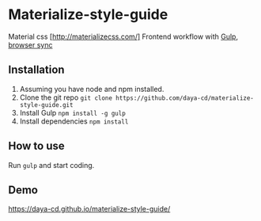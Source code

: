 # Materialize-style-guide

Material css [http://materializecss.com/]
Frontend workflow with [Gulp](https://github.com/gulpjs/gulp), [browser sync](https://www.browsersync.io/) 

Installation
------------

1. Assuming you have node and npm installed.
2. Clone the git repo `git clone https://github.com/daya-cd/materialize-style-guide.git`
3. Install Gulp `npm install -g gulp`
4. Install dependencies `npm install`


How to use
----------

Run `gulp` and start coding.


Demo
-----

https://daya-cd.github.io/materialize-style-guide/

